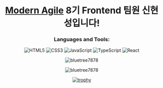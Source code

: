 <h1 align="center">
  <a href="https://github.com/modern-agile-team">Modern Agile</a>
  8기 Frontend 팀원 신현성입니다!</h1>
<div align="center">
  <h3>Languages and Tools:</h3>
  
  ![HTML5](https://img.shields.io/badge/html5-%23E34F26.svg?style=for-the-badge&logo=html5&logoColor=white)
  ![CSS3](https://img.shields.io/badge/css3-%231572B6.svg?style=for-the-badge&logo=css3&logoColor=white)
  ![JavaScript](https://img.shields.io/badge/javascript-%23323330.svg?style=for-the-badge&logo=javascript&logoColor=%23F7DF1E)
  ![TypeScript](https://img.shields.io/badge/typescript-%23007ACC.svg?style=for-the-badge&logo=typescript&logoColor=white)
  ![React](https://img.shields.io/badge/react-%2320232a.svg?style=for-the-badge&logo=react&logoColor=%2361DAFB)
  
  
  <p><img src="https://github-readme-stats.vercel.app/api/top-langs?username=bluetree7878&show_icons=true&locale=en&layout=compact&bg_color=000000&text_color=ffffff" alt="bluetree7878" /></p>
  <p><img src="https://github-readme-stats.vercel.app/api?username=bluetree7878&show_icons=true&locale=en&bg_color=000000&text_color=ffffff" alt="bluetree7878" /></p>

  [![trophy](https://github-profile-trophy.vercel.app/?username=bluetree7878&theme=onedark)](https://github.com/bluetree7878/github-profile-trophy)
  


</div>
